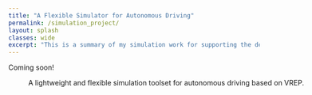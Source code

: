 ```yaml
---
title: "A Flexible Simulator for Autonomous Driving"
permalink: /simulation_project/
layout: splash
classes: wide
excerpt: "This is a summary of my simulation work for supporting the development of motion planning algorithms."
---
```


Coming soon!

<figure style="width: 800px" class="align-center">
  <img src="{{ site.url }}{{ site.baseurl }}/assets/images/simulation/vrep_simulator.png" alt="">
  <figcaption>A lightweight and flexible simulation toolset for autonomous driving based on VREP.</figcaption>
</figure>
